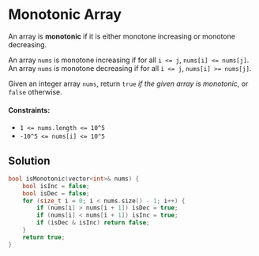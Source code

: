 # Monotonic Array
An array is **monotonic** if it is either monotone increasing or monotone decreasing.

An array `nums` is monotone increasing if for all `i <= j`, `nums[i] <= nums[j]`. An array `nums` is monotone decreasing if for all `i <= j`, `nums[i] >= nums[j]`.

Given an integer array `nums`, return `true` *if the given array is monotonic*, or `false` otherwise.

#### Constraints:
- `1 <= nums.length <= 10^5`
- `-10^5 <= nums[i] <= 10^5`

## Solution
```cpp
bool isMonotonic(vector<int>& nums) {
    bool isInc = false;
    bool isDec = false;
    for (size_t i = 0; i < nums.size() - 1; i++) {
        if (nums[i] > nums[i + 1]) isDec = true;
        if (nums[i] < nums[i + 1]) isInc = true;
        if (isDec & isInc) return false;
    }
    return true;
}
```